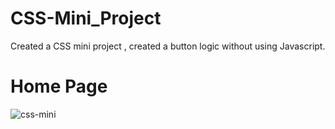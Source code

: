 # CSS-Mini_Project
Created a CSS mini project , created a button logic without using Javascript.

# Home Page 
![css-mini](https://github.com/Siddharthbobade/Wanderlust-Major-Project-/assets/142419287/5edc1e27-e823-4bba-9246-9154e9821cf3)
